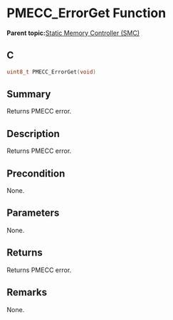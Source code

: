 # PMECC\_ErrorGet Function

**Parent topic:**[Static Memory Controller \(SMC\)](GUID-415D2D33-E3CB-4AD9-961C-49606E718EF0.md)

## C

```c
uint8_t PMECC_ErrorGet(void)
```

## Summary

Returns PMECC error.

## Description

Returns PMECC error.

## Precondition

None.

## Parameters

None.

## Returns

Returns PMECC error.

## Remarks

None.

